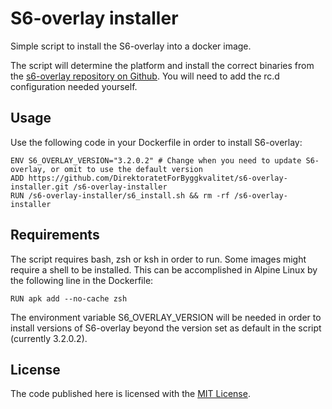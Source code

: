 # S6-overlay installer

Simple script to install the S6-overlay into a docker image.

The script will determine the platform and install the correct binaries from the [s6-overlay repository on Github](https://github.com/just-containers/s6-overlay). You will need to add the rc.d configuration needed yourself.

## Usage

Use the following code in your Dockerfile in order to install S6-overlay:

```
ENV S6_OVERLAY_VERSION="3.2.0.2" # Change when you need to update S6-overlay, or omit to use the default version
ADD https://github.com/DirektoratetForByggkvalitet/s6-overlay-installer.git /s6-overlay-installer
RUN /s6-overlay-installer/s6_install.sh && rm -rf /s6-overlay-installer
```

## Requirements

The script requires bash, zsh or ksh in order to run. Some images might require a shell to be installed. This can be accomplished in Alpine Linux by the following line in the Dockerfile:
```
RUN apk add --no-cache zsh
```

The environment variable S6_OVERLAY_VERSION will be needed in order to install versions of S6-overlay beyond the version set as default in the script (currently 3.2.0.2).

## License

The code published here is licensed with the [MIT License](LICENSE).